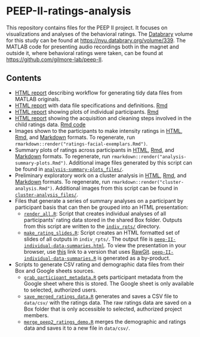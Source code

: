 # PEEP-II-ratings-analysis

This repository contains files for the PEEP II project.
It focuses on visualizations and analyses of the behavioral ratings.
The [Databrary](http://databrary.org) volume for this study can be found at <https://nyu.databrary.org/volume/339>.
The MATLAB code for presenting audio recordings both in the magnet and outside it, where behavioral ratings were taken, can be found at <https://github.com/gilmore-lab/peep-II>.

## Contents

- [HTML report](https://gilmore-lab.github.io/peep-II-ratings-analysis/peep-II-acoustics-data-gathering.nb.html) describing workflow for generating tidy data files from MATLAB originals.
- [HTML report](https://https://gilmore-lab.github.io/peep-II-ratings-analysis/peep-II-ratings-data-dictionary.html) with data file specifications and definitions. [Rmd](https://https://gilmore-lab.github.io/peep-II-ratings-analysis/peep-II-ratings-data-dictionary.Rmd)
- [HTML report](https://gilmore-lab.github.io/peep-II-ratings-analysis/peep-II-ratings-visualization-individual.html) showing plots of individual participants. [Rmd](https://github.com/gilmore-lab/peep-II-ratings-analysis/peep-II-ratings-visualization-individual.Rmd)
- [HTML report](https://gilmore-lab.github.io/peep-II-ratings-analysis/peep-II-ratings-acquire-clean.html) showing the acquisition and cleaning steps involved in the child ratings data. [Rmd code](peep-II-ratings-acquire-clean.Rmd)
- Images shown to the participants to make intensity ratings in [HTML](ratings-facial-exemplars.nb.html), [Rmd](ratings-facial-exemplars.Rmd), and [Markdown](ratings-facial-exemplars.md) formats. To regenerate, run `rmarkdown::render("ratings-facial-exemplars.Rmd")`.
- Summary plots of ratings across participants in [HTML](analysis-summary-plots.nb.html), [Rmd](analysis-summary-plots.Rmd), and [Markdown](analysis-summary-plots.md) formats. To regenerate, run `rmarkdown::render("analysis-summary-plots.Rmd")`. Additional image files generated by this script can be found in [`analysis-summary-plots_files/`](analysis-summary-plots_files/).
- Preliminary exploratory work on a cluster analysis in [HTML](cluster-analysis.nb.html), [Rmd](cluster-analysis.Rmd), and [Markdown](cluster-analysis.md) formats. To regenerate, run `rmarkdown::render("cluster-analysis.Rmd")`. Additional images from this script can be found in [`cluster-analysis_files/`](cluster-analysis_files/).
- Files that generate a series of summary analyses on a participant by participant basis that can then be grouped into an HTML presentation:
    - [`render_all.R`](render_all.R): Script that creates individual analyses of all participants' rating data stored in the shared Box folder. Outputs from this script are written to the [`indiv_rpts/`](indiv_rpts/) directory.
    - [`make_rating_slides.R`](make_rating_slides.R): Script creates an HTML formatted set of slides of all outputs in `indiv_rpts/`. The output file is [`peep-II-individual-data-summaries.html`](peep-II-individual-data-summaries.html). To view the presentation in your browser, use [this](https://rawgit.com/gilmore-lab/peep-II-ratings-analysis/master/peep-II-individual-data-summaries.html) link to a version that uses [RawGit](http://rawgit.com). [`peep-II-individual-data-summaries.R`](peep-II-individual-data-summaries.R) is generated as a by-product.
- Scripts to generate CSV rating and demographic data files from their Box and Google sheets sources.
  - [`grab_participant_metadata.R`](grab_participant_metadata.R) gets participant metadata from the Google sheet where this is stored. The Google sheet is only available to selected, authorized users.
  - [`save_merged_ratings_data.R`](save_merged_ratings_data.R) generates and saves a CSV file to `data/csv/` with the ratings data. The raw ratings data are saved on a Box folder that is only accessible to selected, authorized project members.
  - [`merge_peep2_ratings_demo.R`](merge_peep2_ratings_demo.R) merges the demographic and ratings data and saves it to a new file in `data/csv/`.
